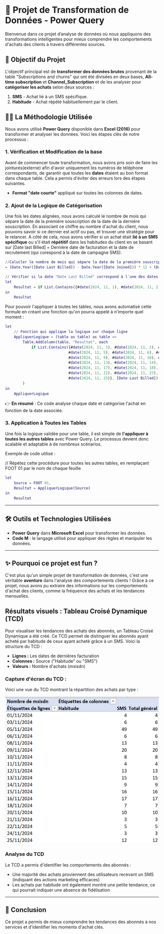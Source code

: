# 🎯 Projet de Transformation de Données - Power Query

Bienvenue dans ce projet d’analyse de données où nous appliquons des transformations intelligentes pour mieux comprendre les comportements d'achats des clients à travers différentes sources.

## 🌱 Objectif du Projet

L'objectif principal est de **transformer des données brutes** provenant de la table "Subscriptions and churns" qui ont été divisées en deux bases, **All-time subscription** et **Channel_Subscription** et de les analyser pour **catégoriser les achats** selon deux sources :
1. **SMS** - Achat lié à un SMS spécifique.
2. **Habitude** - Achat répété habituellement par le client.

## 🧑‍💻 La Méthodologie Utilisée

Nous avons utilisé **Power Query** disponible dans **Excel (2016)** pour transformer et analyser les données. Voici les étapes clés de notre processus :

### 1. **Vérification et Modification de la base**

Avant de commencer toute transformation, nous avons pris soin de faire les jointures(externe) afin d'avoir uniquement les numéros de téléphone correspondants, de garantir que toutes les **dates** étaient au bon format dans chaque table. Cela a permis d'éviter des erreurs lors des étapes suivantes.

- **Format "date courte"** appliqué sur toutes les colonnes de dates.

### 2. **Ajout de la Logique de Catégorisation**

Une fois les dates alignées, nous avons calculé le nombre de mois qui sépare la date de la première souscription de la date de la dernière souscription. En associant ce chiffre au nombre d'achat du client, nous pouvons savoir si ce dernier est actif ou pas, et trouver une stratégie pour le relancer.
A côté de cela, nous avons vérifier si un achat était **lié à un SMS spécifique** ou s'il était **répétitif** dans les habitudes du client en se basant sur [Date last Billed] = Dernière date de facturation et la date de recrutement (qui corespond à la date de campagne SMS).

```m
//Calucler le nombre de mois qui sépare la date de la première souscription de la date de la dernière souscription
= (Date.Year([Date Last Billed]) - Date.Year([Date Joined])) * 12 + (Date.Month([Date Last Billed]) - Date.Month([Date Joined]))
```

```m
// Vérifier si la date "Date Last Billed" correspond à l'une des dates de campagne SMS afin de savoir la source d'achat:
let
    Resultat = if List.Contains({#date(2024, 11, 1), #date(2024, 11, 2), #date(2024, 11, 3), #date(2024, 11, 4), #date(2024, 11, 5), #date(2024, 11, 6), #date(2024, 11, 7), #date(2024, 11, 8), #date(2024, 11, 9), #date(2024, 11, 10), #date(2024, 11, 11), #date(2024, 11, 12), #date(2024, 11, 13), #date(2024, 11, 14), #date(2024, 11, 15), #date(2024, 11, 16), #date(2024, 11, 17), #date(2024, 11, 18), #date(2024, 11, 19), #date(2024, 11, 20), #date(2024, 11, 21), #date(2024, 11, 22), #date(2024, 11, 23), #date(2024, 11, 24), #date(2024, 11, 25)}, [Date Last Billed]) then "SMS" else "Habitude"
in
    Resultat
```


Pour pouvoir l'appliquer à toutes les tables, nous avons automatisé cette formule en créant une fonction qu'on pourra appelé à n'importe quel moment :
```m
let
    // Fonction qui applique la logique sur chaque ligne
    AppliquerLogique = (table as table) as table =>
        Table.AddColumn(table, "Resultat", each 
            if List.Contains({#date(2024, 11, 1), #date(2024, 11, 2), #date(2024, 11, 3), #date(2024, 11, 4), 
                             #date(2024, 11, 5), #date(2024, 11, 6), #date(2024, 11, 7), #date(2024, 11, 8), 
                             #date(2024, 11, 9), #date(2024, 11, 10), #date(2024, 11, 11), #date(2024, 11, 12), 
                             #date(2024, 11, 13), #date(2024, 11, 14), #date(2024, 11, 15), #date(2024, 11, 16), 
                             #date(2024, 11, 17), #date(2024, 11, 18), #date(2024, 11, 19), #date(2024, 11, 20), 
                             #date(2024, 11, 21), #date(2024, 11, 22), #date(2024, 11, 23), #date(2024, 11, 24), 
                             #date(2024, 11, 25)}, [Date Last Billed]) then "SMS" else "Habitude"
        )
in
    AppliquerLogique
```

👉 **En résumé** : Ce code analyse chaque date et catégorise l'achat en fonction de la date associée.


### 3. **Application à Toutes les Tables**

Une fois la logique validée pour une table, il est simple de **l'appliquer à toutes les autres tables** avec Power Query. Le processus devient donc scalable et adaptable à de nombreux scénarios.

Exemple de code utilisé :

// Répétez cette procédure pour toutes les autres tables, en remplaçant FOOT 01 par le nom de chaque feuille
```m
let
    Source = FOOT 01,
    Resultat = AppliquerLogique(Source)
in
    Resultat
```


---

## 🛠️ Outils et Technologies Utilisées

- **Power Query** dans **Microsoft Excel** pour transformer les données.
- **Code M** : le langage utilisé pour appliquer des règles et manipuler les données.

 
---

## ✨ Pourquoi ce projet est fun ?

C'est plus qu'un simple projet de transformation de données, c'est une véritable **aventure** dans l'analyse des comportements clients ! Grâce à ce projet, nous avons pu extraire des informations sur les comportements d'achat des clients, comme la fréquence des achats et les tendances mensuelles.


## Résultats visuels : Tableau Croisé Dynamique (TCD)

Pour visualiser les tendances des achats des abonnés, un Tableau Croisé Dynamique a été créé. Ce TCD permet de distinguer les abonnés ayant acheté par habitude de ceux ayant acheté grâce à un SMS. Voici la structure du TCD :

- **Lignes :** Les dates de dernières facturation
- **Colonnes :** Source ("Habitude" ou "SMS")
- **Valeurs :** Nombre d'achats (msisdn)

### Capture d'écran du TCD :
Voici une vue du TCD montrant la répartition des achats par type :

![TCD Abonnés](Assets\TCD.png)

### Analyse du TCD
Le TCD a permis d'identifier les comportements des abonnés :
- Une majorité des achats proviennent des utilisateurs recevant un SMS (indiquant des actions marketing efficaces)
- Les achats par habitude ont également montré une petite tendance, ce qui pourrait indiquer une absence de fidélisation


---

## 📝 Conclusion

Ce projet a permis de mieux comprendre les tendances des abonnés à nos services et d'identifier les moments d'achat clés.
